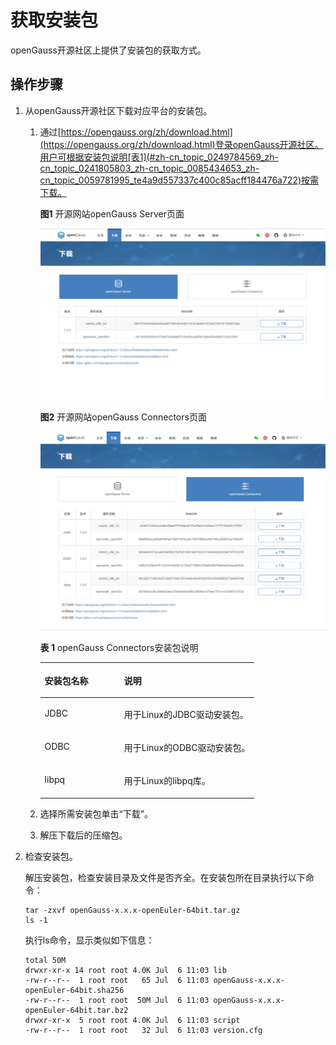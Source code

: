 # 获取安装包<a name="ZH-CN_TOPIC_0270171692"></a>

openGauss开源社区上提供了安装包的获取方式。

## 操作步骤<a name="zh-cn_topic_0249784569_zh-cn_topic_0241802590_zh-cn_topic_0085434667_zh-cn_topic_0059782060_section62223956163549"></a>

1.  从openGauss开源社区下载对应平台的安装包。
    1.  通过[https://opengauss.org/zh/download.html](https://opengauss.org/zh/download.html)登录openGauss开源社区。用户可根据安装包说明[表1](#zh-cn_topic_0249784569_zh-cn_topic_0241805803_zh-cn_topic_0085434653_zh-cn_topic_0059781995_te4a9d557337c400c85acff184476a722)按需下载。

        **图1**  开源网站openGauss Server页面

        ![](figures/zh-cn_image_0260397375.png)

        **图2**  开源网站openGauss Connectors页面

        ![](figures/zh-cn_image_0260397341.png)

        **表 1**  openGauss Connectors安装包说明

        <a name="zh-cn_topic_0249784569_zh-cn_topic_0241805803_zh-cn_topic_0085434653_zh-cn_topic_0059781995_te4a9d557337c400c85acff184476a722"></a>
        <table><thead align="left"><tr id="zh-cn_topic_0249784569_zh-cn_topic_0241805803_zh-cn_topic_0085434653_zh-cn_topic_0059781995_r6e873539a9a948579dd18ac7252c2f16"><th class="cellrowborder" valign="top" width="37.09%" id="mcps1.2.3.1.1"><p id="zh-cn_topic_0249784569_zh-cn_topic_0241805803_zh-cn_topic_0085434653_zh-cn_topic_0059781995_aeb07fb644a9c44c9b5867059f6978c73"><a name="zh-cn_topic_0249784569_zh-cn_topic_0241805803_zh-cn_topic_0085434653_zh-cn_topic_0059781995_aeb07fb644a9c44c9b5867059f6978c73"></a><a name="zh-cn_topic_0249784569_zh-cn_topic_0241805803_zh-cn_topic_0085434653_zh-cn_topic_0059781995_aeb07fb644a9c44c9b5867059f6978c73"></a>安装包名称</p>
        </th>
        <th class="cellrowborder" valign="top" width="62.91%" id="mcps1.2.3.1.2"><p id="zh-cn_topic_0249784569_zh-cn_topic_0241805803_zh-cn_topic_0085434653_zh-cn_topic_0059781995_a6e02d21de44f441f9802f741ccfffa0c"><a name="zh-cn_topic_0249784569_zh-cn_topic_0241805803_zh-cn_topic_0085434653_zh-cn_topic_0059781995_a6e02d21de44f441f9802f741ccfffa0c"></a><a name="zh-cn_topic_0249784569_zh-cn_topic_0241805803_zh-cn_topic_0085434653_zh-cn_topic_0059781995_a6e02d21de44f441f9802f741ccfffa0c"></a>说明</p>
        </th>
        </tr>
        </thead>
        <tbody><tr id="zh-cn_topic_0249784569_zh-cn_topic_0241805803_zh-cn_topic_0085434653_zh-cn_topic_0059781995_r175ab443930247f1a14e55b0a76ef425"><td class="cellrowborder" valign="top" width="37.09%" headers="mcps1.2.3.1.1 "><p id="zh-cn_topic_0249784569_zh-cn_topic_0241805803_zh-cn_topic_0085434653_zh-cn_topic_0059781995_a382ad5075b02419a99cc5c5894ee3dc8"><a name="zh-cn_topic_0249784569_zh-cn_topic_0241805803_zh-cn_topic_0085434653_zh-cn_topic_0059781995_a382ad5075b02419a99cc5c5894ee3dc8"></a><a name="zh-cn_topic_0249784569_zh-cn_topic_0241805803_zh-cn_topic_0085434653_zh-cn_topic_0059781995_a382ad5075b02419a99cc5c5894ee3dc8"></a>JDBC</p>
        </td>
        <td class="cellrowborder" valign="top" width="62.91%" headers="mcps1.2.3.1.2 "><p id="zh-cn_topic_0249784569_zh-cn_topic_0241805803_zh-cn_topic_0085434653_zh-cn_topic_0059781995_a30fe42f57dff4354a4ccdccb34e33005"><a name="zh-cn_topic_0249784569_zh-cn_topic_0241805803_zh-cn_topic_0085434653_zh-cn_topic_0059781995_a30fe42f57dff4354a4ccdccb34e33005"></a><a name="zh-cn_topic_0249784569_zh-cn_topic_0241805803_zh-cn_topic_0085434653_zh-cn_topic_0059781995_a30fe42f57dff4354a4ccdccb34e33005"></a>用于Linux的JDBC驱动安装包。</p>
        </td>
        </tr>
        <tr id="zh-cn_topic_0249784569_zh-cn_topic_0241805803_zh-cn_topic_0085434653_zh-cn_topic_0059781995_rc4332348c8c64404896b4c01435fb5bd"><td class="cellrowborder" valign="top" width="37.09%" headers="mcps1.2.3.1.1 "><p id="zh-cn_topic_0249784569_zh-cn_topic_0241805803_zh-cn_topic_0085434653_zh-cn_topic_0059781995_a95ee6d367d614b419e6a2f47dd8c9cc3"><a name="zh-cn_topic_0249784569_zh-cn_topic_0241805803_zh-cn_topic_0085434653_zh-cn_topic_0059781995_a95ee6d367d614b419e6a2f47dd8c9cc3"></a><a name="zh-cn_topic_0249784569_zh-cn_topic_0241805803_zh-cn_topic_0085434653_zh-cn_topic_0059781995_a95ee6d367d614b419e6a2f47dd8c9cc3"></a>ODBC</p>
        </td>
        <td class="cellrowborder" valign="top" width="62.91%" headers="mcps1.2.3.1.2 "><p id="zh-cn_topic_0249784569_zh-cn_topic_0241805803_zh-cn_topic_0085434653_zh-cn_topic_0059781995_ac74876654f444229b42953321aedd13c"><a name="zh-cn_topic_0249784569_zh-cn_topic_0241805803_zh-cn_topic_0085434653_zh-cn_topic_0059781995_ac74876654f444229b42953321aedd13c"></a><a name="zh-cn_topic_0249784569_zh-cn_topic_0241805803_zh-cn_topic_0085434653_zh-cn_topic_0059781995_ac74876654f444229b42953321aedd13c"></a>用于Linux的ODBC驱动安装包。</p>
        </td>
        </tr>
        <tr id="zh-cn_topic_0249784569_zh-cn_topic_0241805803_zh-cn_topic_0085434653_zh-cn_topic_0059781995_rfcb5e881573c494593bc04c1bca8a09d"><td class="cellrowborder" valign="top" width="37.09%" headers="mcps1.2.3.1.1 "><p id="zh-cn_topic_0249784569_p947205712514"><a name="zh-cn_topic_0249784569_p947205712514"></a><a name="zh-cn_topic_0249784569_p947205712514"></a>libpq</p>
        </td>
        <td class="cellrowborder" valign="top" width="62.91%" headers="mcps1.2.3.1.2 "><p id="zh-cn_topic_0249784569_zh-cn_topic_0241805803_zh-cn_topic_0085434653_zh-cn_topic_0059781995_a1ad6388e500942829101ee341d2ad99e"><a name="zh-cn_topic_0249784569_zh-cn_topic_0241805803_zh-cn_topic_0085434653_zh-cn_topic_0059781995_a1ad6388e500942829101ee341d2ad99e"></a><a name="zh-cn_topic_0249784569_zh-cn_topic_0241805803_zh-cn_topic_0085434653_zh-cn_topic_0059781995_a1ad6388e500942829101ee341d2ad99e"></a>用于Linux的libpq库。</p>
        </td>
        </tr>
        </tbody>
        </table>

    2.  选择所需安装包单击“下载”。
    3.  解压下载后的压缩包。

2.  检查安装包。

    解压安装包，检查安装目录及文件是否齐全。在安装包所在目录执行以下命令：

    ```
    tar -zxvf openGauss-x.x.x-openEuler-64bit.tar.gz
    ls -1
    ```

    执行ls命令，显示类似如下信息：

    ```
    total 50M
    drwxr-xr-x 14 root root 4.0K Jul  6 11:03 lib
    -rw-r--r--  1 root root   65 Jul  6 11:03 openGauss-x.x.x-openEuler-64bit.sha256
    -rw-r--r--  1 root root  50M Jul  6 11:03 openGauss-x.x.x-openEuler-64bit.tar.bz2
    drwxr-xr-x  5 root root 4.0K Jul  6 11:03 script
    -rw-r--r--  1 root root   32 Jul  6 11:03 version.cfg
    
    ```


